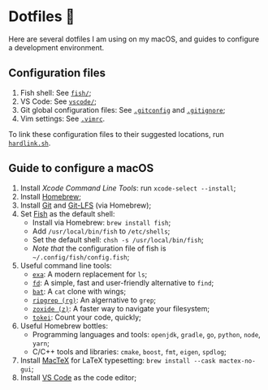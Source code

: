 # Dotfiles 🌚

Here are several dotfiles I am using on my macOS, and guides to configure a development environment.

## Configuration files

1. Fish shell: See [`fish/`](./fish/);
2. VS Code: See [`vscode/`](./vscode/);
3. Git global configuration files: See [`.gitconfig`](./.gitconfig) and [`.gitignore`](./.gitignore);
4. Vim settings: See [`.vimrc`](./.vimrc).

To link these configuration files to their suggested locations, run [`hardlink.sh`](./hardlink.sh).

## Guide to configure a macOS

1. Install _Xcode Command Line Tools_: run `xcode-select --install`;
2. Install [Homebrew](https://brew.sh);
3. Install [Git](https://git-scm.com) and [Git-LFS](https://git-lfs.github.com) (via Homebrew);
4. Set [Fish](https://fishshell.com) as the default shell:
   - Install via Homebrew: `brew install fish`;
   - Add `/usr/local/bin/fish` to `/etc/shells`;
   - Set the default shell: `chsh -s /usr/local/bin/fish`;
   - _Note that_ the configuration file of fish is `~/.config/fish/config.fish`;
5. Useful command line tools:
   - [`exa`](https://the.exa.website): A modern replacement for `ls`;
   - [`fd`](https://github.com/sharkdp/fd): A simple, fast and user-friendly alternative to `find`;
   - [`bat`](https://github.com/sharkdp/bat): A `cat` clone with wings;
   - [`ripgrep (rg)`](https://github.com/BurntSushi/ripgrep): An algernative to `grep`;
   - [`zoxide (z)`](https://github.com/ajeetdsouza/zoxide): A faster way to navigate your filesystem;
   - [`tokei`](https://github.com/XAMPPRocky/tokei): Count your code, quickly;
6. Useful Homebrew bottles:
   - Programming languages and tools: `openjdk`, `gradle`, `go`, `python`, `node`, `yarn`;
   - C/C++ tools and libraries: `cmake`, `boost`, `fmt`, `eigen`, `spdlog`;
7. Install [MacTeX](http://tug.org/mactex/) for LaTeX typesetting: `brew install --cask mactex-no-gui`;
8. Install [VS Code](https://code.visualstudio.com) as the code editor;
